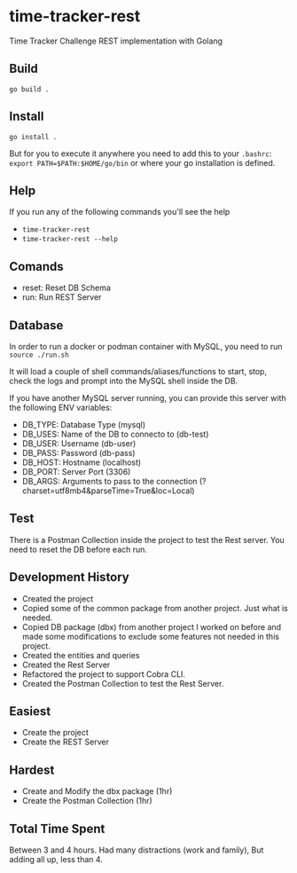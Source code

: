 # time-tracker-rest

Time Tracker Challenge REST implementation with Golang

## Build

`go build .`

## Install

`go install .`

But for you to execute it anywhere you need to add this to your `.bashrc`:
`export PATH=$PATH:$HOME/go/bin` or where your go installation is defined.

## Help

If you run any of the following commands you'll see the help

- `time-tracker-rest`
- `time-tracker-rest --help`

## Comands

- reset: Reset DB Schema
- run: Run REST Server

## Database

In order to run a docker or podman container with MySQL, you
need to run `source ./run.sh`

It will load a couple of shell commands/aliases/functions
to start, stop, check the logs and prompt into the MySQL shell inside the DB.

If you have another MySQL server running, you can provide this server with the following ENV variables:

- DB_TYPE: Database Type (mysql)
- DB_USES: Name of the DB to connecto to (db-test)
- DB_USER: Username (db-user)
- DB_PASS: Password (db-pass)
- DB_HOST: Hostname (localhost)
- DB_PORT: Server Port (3306)
- DB_ARGS: Arguments to pass to the connection (?charset=utf8mb4&parseTime=True&loc=Local)

## Test

There is a Postman Collection inside the project to test the Rest server.
You need to reset the DB before each run.

## Development History

- Created the project
- Copied some of the common package from another project. Just what is needed.
- Copied DB package (dbx) from another project I worked on before and made some modifications
  to exclude some features not needed in this project.
- Created the entities and queries
- Created the Rest Server
- Refactored the project to support Cobra CLI.
- Created the Postman Collection to test the Rest Server.

## Easiest

- Create the project
- Create the REST Server

## Hardest

- Create and Modify the dbx package (1hr)
- Create the Postman Collection (1hr)

## Total Time Spent

Between 3 and 4 hours. Had many distractions (work and family),
But adding all up, less than 4.
